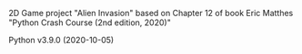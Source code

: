 2D Game project "Alien Invasion" based on Chapter 12 of book Eric Matthes "Python Crash Course (2nd edition, 2020)"

Python v3.9.0 (2020-10-05)